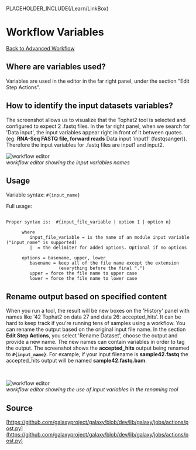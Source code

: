 PLACEHOLDER_INCLUDE(/Learn/LinkBox)
# Workflow Variables


[Back to Advanced Workflow](..)

## Where are variables used?
Variables are used in the editor in the far right panel, under the section "Edit Step Actions".


## How to identify the input datasets variables?

The screenshot allows us to visualize that the Tophat2 tool is selected and configured to expect 2 .fastq files. In the far right panel, when we search for 'Data input', the input variables appear right in front of it between quotes. (eg. **RNA-Seq FASTQ file, forward reads** Data input 'input1' (fastqsanger)). Therefore the input variables for .fastq files are input1 and input2. 


![workflow editor](../../../Images/Learn/workflow_editor_input_variables.png) <br />*workflow editor showing the input variables names*

## Usage

Variable syntax: ` #{input_name} `

Full usage:
```

Proper syntax is:  #{input_file_variable | option 1 | option n}

      where
         input_file_variable = is the name of an module input variable ("input_name" is supported)
         |  = the delimiter for added options. Optional if no options

      options = basename, upper, lower
         basename = keep all of the file name except the extension
                    (everything before the final ".")
         upper = force the file name to upper case
         lower = force the file name to lower case

```



## Rename output based on specified content

When you run a tool, the result will be new boxes on the 'History' panel with names like '42 Tophat2 on data 27 and data 26: accepted_hits'. It can be hard to keep track if you're running tens of samples using a workflow. You can rename the output based on the original input file name. In the section **Edit Step Actions**, you select 'Rename Dataset', choose the output and provide a new name. The new names can contain variables in order to tag the output. The screenshot shows the **accepted_hits** output being renamed to **` #{input_name} `**. For example, if your input filename is **sample42.fastq** the accepted_hits output will be named **sample42.fastq.bam**.

<br />

![workflow editor](../../../Images/Learn/workflow_editor_input_variables_renaming.png) <br />*workflow editor showing the use of input variables in the renaming tool*


## Source
[https://github.com/galaxyproject/galaxy/blob/dev/lib/galaxy/jobs/actions/post.py](https://github.com/galaxyproject/galaxy/blob/dev/lib/galaxy/jobs/actions/post.py)
